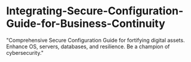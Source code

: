 # Integrating-Secure-Configuration-Guide-for-Business-Continuity
"Comprehensive Secure Configuration Guide for fortifying digital assets. Enhance OS, servers, databases, and resilience. Be a champion of cybersecurity."
